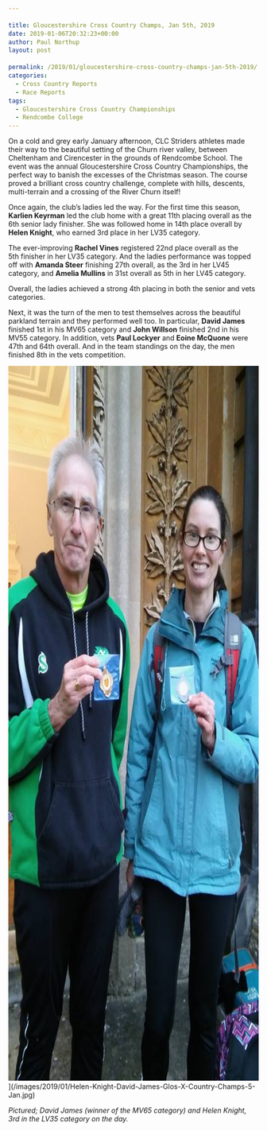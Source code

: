 ```yaml
---

title: Gloucestershire Cross Country Champs, Jan 5th, 2019
date: 2019-01-06T20:32:23+00:00
author: Paul Northup
layout: post

permalink: /2019/01/gloucestershire-cross-country-champs-jan-5th-2019/
categories:
  - Cross Country Reports
  - Race Reports
tags:
  - Gloucestershire Cross Country Championships
  - Rendcombe College
---
```

On a cold and grey early January afternoon, CLC Striders athletes made their way to the beautiful setting of the Churn river valley, between Cheltenham and Cirencester in the grounds of Rendcombe School. The event was the annual Gloucestershire Cross Country Championships, the perfect way to banish the excesses of the Christmas season. The course proved a brilliant cross country challenge, complete with hills, descents, multi-terrain and a crossing of the River Churn itself!

Once again, the club’s ladies led the way. For the first time this season, **Karlien Keyrman** led the club home with a great 11th placing overall as the 6th senior lady finisher. She was followed home in 14th place overall by **Helen Knight**, who earned 3rd place in her LV35 category.

The ever-improving **Rachel Vines** registered 22nd place overall as the 5th finisher in her LV35 category. And the ladies performance was topped off with **Amanda Steer** finishing 27th overall, as the 3rd in her LV45 category, and **Amelia Mullins** in 31st overall as 5th in her LV45 category.

Overall, the ladies achieved a strong 4th placing in both the senior and vets categories.

Next, it was the turn of the men to test themselves across the beautiful parkland terrain and they performed well too. In particular, **David James** finished 1st in his MV65 category and **John Willson** finished 2nd in his MV55 category. In addition, vets **Paul Lockyer** and **Eoine McQuone** were 47th and 64th overall. And in the team standings on the day, the men finished 8th in the vets competition.

<img src="/images/2019/01/Helen-Knight-David-James-Glos-X-Country-Champs-5-Jan.jpg" alt="Helen-Knight-David-James-Glos-X-Country-Champs-5-Jan" width="800" height="1438" />](/images/2019/01/Helen-Knight-David-James-Glos-X-Country-Champs-5-Jan.jpg)

_Pictured; David James (winner of the MV65 category) and Helen Knight, 3rd in the LV35 category on the day._

&nbsp;

&nbsp;